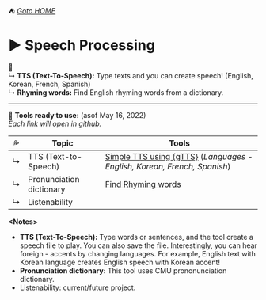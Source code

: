 ⛺ [_Goto HOME_](../README.md)

# ▶️ Speech Processing
🔎   
↳ **TTS (Text-To-Speech):** Type texts and you can create speech! (English, Korean, French, Spanish)   
↳ **Rhyming words:** Find English rhyming words from a dictionary.

---

🌱 **Tools ready to use:** (asof May 16, 2022)  
_Each link will open in github._   


| 💦 | Topic | Tools |  
|--|--|--|
|↳ | TTS (Text-to-Speech) | [Simple TTS using {gTTS}](https://github.com/MK316/applications/blob/main/Speech_gTTS.ipynb) (_Languages - English, Korean, French, Spanish_)|
|↳ | Pronunciation dictionary | [Find Rhyming words](https://github.com/MK316/applications/blob/main/Searching_ryhmingwords.ipynb) |
|↳ | Listenability | |




**\<Notes\>**   

- **TTS (Text-To-Speech):** Type words or sentences, and the tool create a speech file to play. You can also save the file. Interestingly, you can hear foreign - accents by changing languages. For example, English text with Korean language creates English speech with Korean accent! 
- **Pronunciation dictionary:** This tool uses CMU prononunciation dictionary.  
- Listenability: current/future project.
